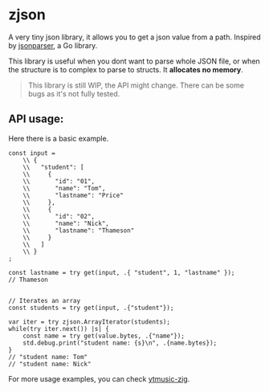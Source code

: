 # zjson

A very tiny json library, it allows you to get a json value from a path.
Inspired by [jsonparser](https://github.com/buger/jsonparser), a Go library.

This library is useful when you dont want to parse whole JSON file, or when
the structure is to complex to parse to structs. It **allocates no memory**.

> This library is still WIP, the API might change. There can be some bugs as it's not fully tested.

## API usage:

Here there is a basic example.

```zig
const input =
    \\ {
    \\   "student": [
    \\     {
    \\       "id": "01",
    \\       "name": "Tom",
    \\       "lastname": "Price"
    \\     },
    \\     {
    \\       "id": "02",
    \\       "name": "Nick",
    \\       "lastname": "Thameson"
    \\     }
    \\   ]
    \\ }
;

const lastname = try get(input, .{ "student", 1, "lastname" });
// Thameson


// Iterates an array
const students = try get(input, .{"student"});

var iter = try zjson.ArrayIterator(students);
while(try iter.next()) |s| {
    const name = try get(value.bytes, .{"name"}); 
    std.debug.print("student name: {s}\n", .{name.bytes});
}
// "student name: Tom"
// "student name: Nick"
```

For more usage examples, you can check [ytmusic-zig](https://github.com/xyaman/ytmusic-zig).
